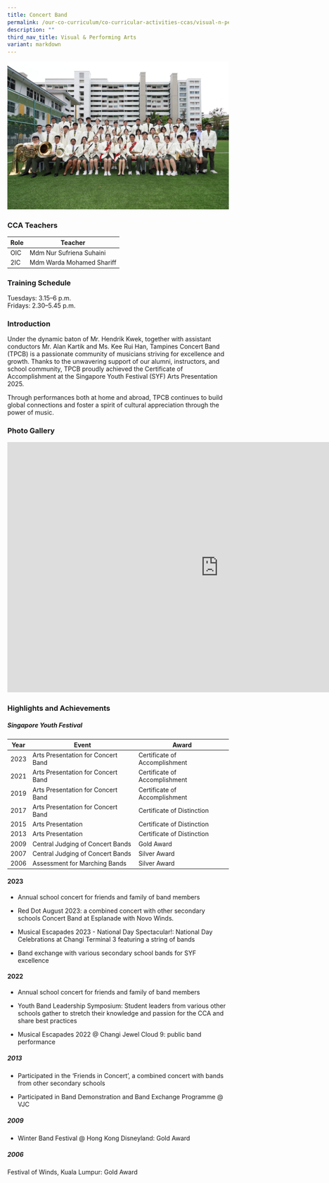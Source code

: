 ```yaml
---
title: Concert Band
permalink: /our-co-curriculum/co-curricular-activities-ccas/visual-n-performing-arts/concert-band/
description: ""
third_nav_title: Visual & Performing Arts
variant: markdown
---
```

![Concert Band 2023](/images/concertband.jpeg)

### CCA Teachers

| Role | Teacher | 
| --------- | --------- | 
| OIC     |  Mdm Nur Sufriena Suhaini    | 
| 2IC     | Mdm Warda Mohamed Shariff     | 



### Training Schedule

Tuesdays: 3.15–6 p.m. <br>
Fridays: 2.30–5.45 p.m. 


### Introduction
 
Under the dynamic baton of Mr. Hendrik Kwek, together with assistant conductors Mr. Alan Kartik and Ms. Kee Rui Han, Tampines Concert Band (TPCB) is a passionate community of musicians striving for excellence and growth. Thanks to the unwavering support of our alumni, instructors, and school community, TPCB proudly achieved the Certificate of Accomplishment at the Singapore Youth Festival (SYF) Arts Presentation 2025.

Through performances both at home and abroad, TPCB continues to build global connections and foster a spirit of cultural appreciation through the power of music.

### Photo Gallery

<iframe allowfullscreen="true" height="569" width="960" frameborder="0" src="https://docs.google.com/presentation/d/e/2PACX-1vTz7SxQ_KMRkvNQeBsJ1PbFkEajEkugaaZnwAi3fqX_KQCmtTmzGgpUMxnTuoyG9rMYfjtznDLEToxe/embed?start=true&amp;loop=true&amp;delayms=3000"></iframe>

### Highlights and Achievements

##### Singapore Youth Festival 

| Year | Event | Award |
| --------- | --------- | --------- |
| 2023    | Arts Presentation for Concert Band      | Certificate of Accomplishment     |
| 2021    | Arts Presentation for Concert Band      | Certificate of Accomplishment     |
| 2019    | Arts Presentation for Concert Band      | Certificate of Accomplishment     |
| 2017    | Arts Presentation for Concert Band      | Certificate of Distinction     |
| 2015    | Arts Presentation      | Certificate of Distinction     |
| 2013    | Arts Presentation      | Certificate of Distinction     |
| 2009    | Central Judging of Concert Bands      | Gold Award     |
| 2007    | Central Judging of Concert Bands      | Silver Award
| 2006    | Assessment for Marching Bands      | Silver Award

#### 2023 

- Annual school concert for friends and family of band members 

- Red Dot August 2023: a combined concert with other secondary schools Concert Band at Esplanade with Novo Winds. 

- Musical Escapades 2023 - National Day Spectacular!: National Day Celebrations at Changi Terminal 3 featuring  a string of bands 
- Band exchange with various secondary school bands for SYF excellence

#### 2022

- Annual school concert for friends and family of band members

- Youth Band Leadership Symposium: Student leaders from various other schools gather to stretch their knowledge and passion for the CCA and share best practices

- Musical Escapades 2022 @ Changi Jewel Cloud 9: public band performance 

##### 2013

- Participated in the ‘Friends in Concert’, a combined concert with bands from other secondary schools

- Participated in Band Demonstration and Band Exchange Programme @ VJC

##### 2009 

- Winter Band Festival @ Hong Kong Disneyland: Gold Award

##### 2006
Festival of Winds, Kuala Lumpur: Gold Award